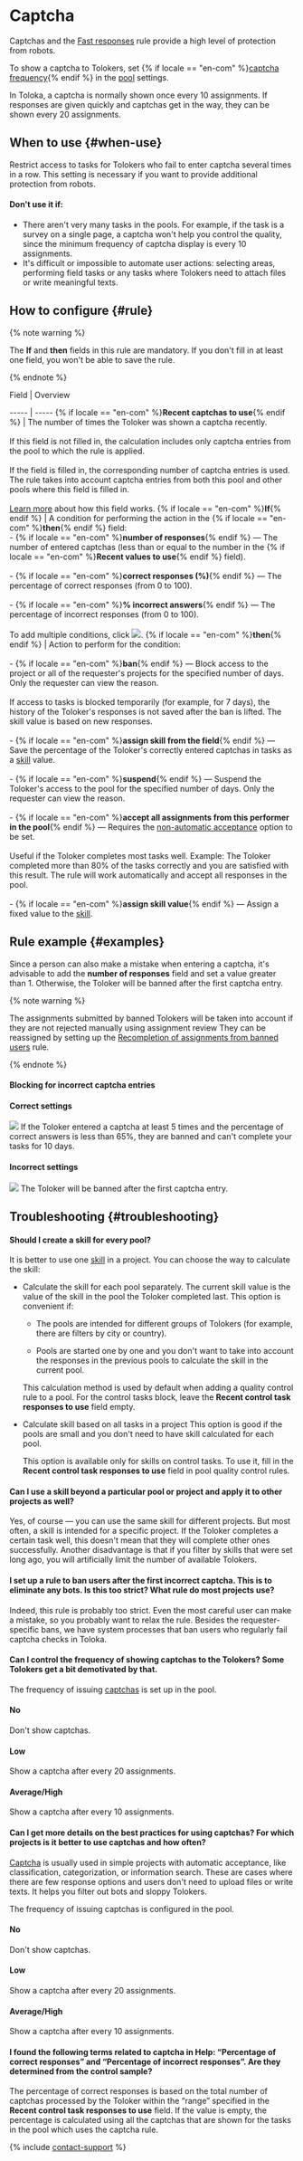 # Captcha

Captchas and the [Fast responses](quick-answers.md) rule provide a high level of protection from robots.

To show a captcha to Tolokers, set {% if locale == "en-com" %}[captcha frequency](pool_poolparams.md#captcha){% endif %} in the [pool](../../glossary.md#pool-ru) settings.

In Toloka, a captcha is normally shown once every 10 assignments. If responses are given quickly and captchas get in the way, they can be shown every 20 assignments.

## When to use {#when-use}

Restrict access to tasks for Tolokers who fail to enter captcha several times in a row. This setting is necessary if you want to provide additional protection from robots.

#### Don't use it if:

- There aren't very many tasks in the pools. For example, if the task is a survey on a single page, a captcha won't help you control the quality, since the minimum frequency of captcha display is every 10 assignments.
- It's difficult or impossible to automate user actions: selecting areas, performing field tasks or any tasks where Tolokers need to attach files or write meaningful texts.

## How to configure {#rule}

{% note warning %}

The **If** and **then** fields in this rule are mandatory. If you don't fill in at least one field, you won't be able to save the rule.

{% endnote %}



Field
 |
Overview

----- | -----
{% if locale == "en-com" %}**Recent captchas to use**{% endif %} | The number of times the Toloker was shown a captcha recently.<br/><br/>If this field is not filled in, the calculation includes only captcha entries from the pool to which the rule is applied.<br/><br/>If the field is filled in, the corresponding number of captcha entries is used. The rule takes into account captcha entries from both this pool and other pools where this field is filled in.<br/><br/>[Learn more](remember-values.md) about how this field works.
{% if locale == "en-com" %}**If**{% endif %} | A condition for performing the action in the {% if locale == "en-com" %}**then**{% endif %} field:<br/>- {% if locale == "en-com" %}**number of responses**{% endif %} — The number of entered captchas (less than or equal to the number in the {% if locale == "en-com" %}**Recent values to use**{% endif %} field).<br/>    <br/>- {% if locale == "en-com" %}**correct responses (%)**{% endif %} — The percentage of correct responses (from 0 to 100).<br/>    <br/>- {% if locale == "en-com" %}**% incorrect answers**{% endif %} — The percentage of incorrect responses (from 0 to 100).<br/><br/>To add multiple conditions, click ![](../_images/add.svg).
{% if locale == "en-com" %}**then**{% endif %} | Action to perform for the condition:<br/><br/>- {% if locale == "en-com" %}**ban**{% endif %} — Block access to the project or all of the requester's projects for the specified number of days. Only the requester can view the reason.<br/>    <br/>    If access to tasks is blocked temporarily (for example, for 7 days), the history of the Toloker's responses is not saved after the ban is lifted. The skill value is based on new responses.<br/>    <br/>- {% if locale == "en-com" %}**assign skill from the field**{% endif %} — Save the percentage of the Toloker's correctly entered captchas in tasks as a [skill](nav.md) value.<br/>    <br/>- {% if locale == "en-com" %}**suspend**{% endif %} — Suspend the Toloker's access to the pool for the specified number of days. Only the requester can view the reason.<br/>    <br/>- {% if locale == "en-com" %}**accept all assignments from this performer in the pool**{% endif %} — Requires the [non-automatic acceptance](offline-accept.md) option to be set.<br/>    <br/>    Useful if the Toloker completes most tasks well. Example: The Toloker completed more than 80% of the tasks correctly and you are satisfied with this result. The rule will work automatically and accept all responses in the pool.<br/>    <br/>- {% if locale == "en-com" %}**assign skill value**{% endif %} — Assign a fixed value to the [skill](nav.md).


## Rule example {#examples}

Since a person can also make a mistake when entering a captcha, it's advisable to add the **number of responses** field and set a value greater than 1. Otherwise, the Toloker will be banned after the first captcha entry.

{% note warning %}

The assignments submitted by banned Tolokers will be taken into account if they are not rejected manually using assignment review They can be reassigned by setting up the [Recompletion of assignments from banned users](restore-task-overlap.md) rule.

{% endnote %}


#### Blocking for incorrect captcha entries

#### Correct settings
![](../_images/control-rules/captcha/qcr-captcha_example1.png)
If the Toloker entered a captcha at least 5 times and the percentage of correct answers is less than 65%, they are banned and can't complete your tasks for 10 days.

#### Incorrect settings
![](../_images/control-rules/captcha/qcr-captcha_example-1.png)
The Toloker will be banned after the first captcha entry.


## Troubleshooting {#troubleshooting}

#### Should I create a skill for every pool?

It is better to use one [skill](../../glossary.md#skill-ru) in a project. You can choose the way to calculate the skill:

- Calculate the skill for each pool separately. The current skill value is the value of the skill in the pool the Toloker completed last. This option is convenient if:

    - The pools are intended for different groups of Tolokers (for example, there are filters by city or country).

    - Pools are started one by one and you don't want to take into account the responses in the previous pools to calculate the skill in the current pool.

    This calculation method is used by default when adding a quality control rule to a pool. For the control tasks block, leave the **Recent control task responses to use** field empty.

- Calculate skill based on all tasks in a project This option is good if the pools are small and you don't need to have skill calculated for each pool.

    This option is available only for skills on control tasks. To use it, fill in the **Recent control task responses to use** field in pool quality control rules.


#### Can I use a skill beyond a particular pool or project and apply it to other projects as well?

Yes, of course — you can use the same skill for different projects. But most often, a skill is intended for a specific project. If the Toloker completes a certain task well, this doesn't mean that they will complete other ones successfully. Another disadvantage is that if you filter by skills that were set long ago, you will artificially limit the number of available Tolokers.

#### I set up a rule to ban users after the first incorrect captcha. This is to eliminate any bots. Is this too strict? What rule do most projects use?

Indeed, this rule is probably too strict. Even the most careful user can make a mistake, so you probably want to relax the rule. Besides the requester-specific bans, we have system processes that ban users who regularly fail captcha checks in Toloka.

#### Can I control the frequency of showing captchas to the Tolokers? Some Tolokers get a bit demotivated by that.

The frequency of issuing [captchas](captcha.md) is set up in the pool.
#### No
Don't show captchas.
#### Low
Show a captcha after every 20 assignments.
#### Average/High
Show a captcha after every 10 assignments.

#### Can I get more details on the best practices for using captchas? For which projects is it better to use captchas and how often?

[Captcha](captcha.md) is usually used in simple projects with automatic acceptance, like classification, categorization, or information search. These are cases where there are few response options and users don't need to upload files or write texts. It helps you filter out bots and sloppy Tolokers.

The frequency of issuing captchas is configured in the pool.
#### No
Don't show captchas.
#### Low
Show a captcha after every 20 assignments.
#### Average/High
Show a captcha after every 10 assignments.

#### I found the following terms related to captcha in Help: “Percentage of correct responses” and “Percentage of incorrect responses”. Are they determined from the control sample?

The percentage of correct responses is based on the total number of captchas processed by the Toloker within the “range” specified in the **Recent control task responses to use** field. If the value is empty, the percentage is calculated using all the captchas that are shown for the tasks in the pool which uses the captcha rule.

{% include [contact-support](../_includes/contact-support-help.md) %}